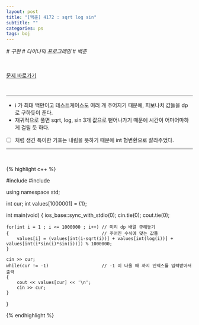```yaml
---
layout: post
title: "[백준] 4172 : sqrt log sin"
subtitle: ""
categories: ps
tags: boj
---
```


*# 구현 # 다이나믹 프로그래밍 # 백준*

<br>

[문제 바로가기](https://www.acmicpc.net/problem/4172)

<br>

---

- i 가 최대 백만이고 테스트케이스도 여러 개 주어지기 때문에, 피보나치 값들을 dp 로 구하듯이 푼다.
- 재귀적으로 풀면 sqrt, log, sin 3개 값으로 뻗어나가기 때문에 시간이 어마어마하게 걸릴 듯 하다.
- [ ] 처럼 생긴 특이한 기호는 내림을 뜻하기 때문에 int 형변환으로 잘라주었다. 

---
<br>

{% highlight c++ %}

#include <iostream>
#include <cmath>

using namespace std;

int cur;
int values[1000001] = {1};

int main(void)
{
    ios_base::sync_with_stdio(0);
    cin.tie(0);
    cout.tie(0);

    for(int i = 1 ; i <= 1000000 ; i++) // 미리 dp 배열 구해놓기
    {                                   // 주어진 수식에 맞는 값들
        values[i] = (values[int(i-sqrt(i))] + values[int(log(i))] + values[int(i*sin(i)*sin(i))]) % 1000000;
    }

    cin >> cur;
    while(cur != -1)                    // -1 이 나올 때 까지 인덱스를 입력받아서 출력
    {
        cout << values[cur] << '\n';
        cin >> cur;
    }
}

{% endhighlight %}

